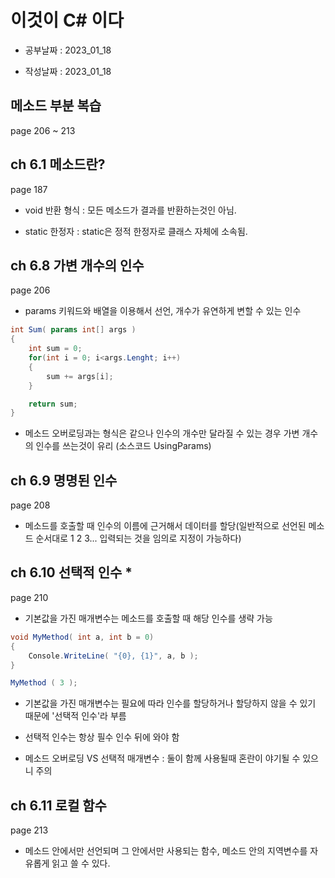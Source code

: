 # 이것이 C# 이다

- 공부날짜 : 2023_01_18

- 작성날짜 : 2023_01_18

## 메소드 부분 복습

page 206 ~ 213

## ch 6.1 메소드란?

page 187

* void 반환 형식 : 모든 메소드가 결과를 반환하는것인 아님.

* static 한정자 : static은 정적 한정자로 클래스 자체에 소속됨.

## ch 6.8 가변 개수의 인수

page 206

* params 키워드와 배열을 이용해서 선언, 개수가 유연하게 변할 수 있는 인수

``` C#
int Sum( params int[] args )
{
    int sum = 0;
    for(int i = 0; i<args.Lenght; i++)
    {
        sum += args[i];
    }

    return sum;
}
```

* 메소드 오버로딩과는 형식은 같으나 인수의 개수만 달라질 수 있는 경우 가변 개수의 인수를 쓰는것이 유리 (소스코드 UsingParams)

## ch 6.9 명명된 인수

page 208

* 메소드를 호출할 때 인수의 이름에 근거해서 데이터를 할당(일반적으로 선언된 메소드 순서대로 1 2 3... 입력되는 것을 임의로 지정이 가능하다)

## ch 6.10 선택적 인수 *

page 210

* 기본값을 가진 매개변수는 메소드를 호출할 때 해당 인수를 생략 가능

``` C#
void MyMethod( int a, int b = 0)
{
    Console.WriteLine( "{0}, {1}", a, b );
}
```
```C#
MyMethod ( 3 );
```

* 기본값을 가진 매개변수는 필요에 따라 인수를 할당하거나 할당하지 않을 수 있기 때문에 '선택적 인수'라 부름

* 선택적 인수는 항상 필수 인수 뒤에 와야 함

* 메소드 오버로딩 VS 선택적 매개변수 : 둘이 함께 사용될때 혼란이 야기될 수 있으니 주의

## ch 6.11 로컬 함수

page 213

* 메소드 안에서만 선언되며 그 안에서만 사용되는 함수, 메소드 안의 지역변수를 자유롭게 읽고 쓸 수 있다.